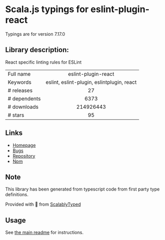 
# Scala.js typings for eslint-plugin-react

Typings are for version 7.17.0

## Library description:
React specific linting rules for ESLint

|                    |                 |
| ------------------ | :-------------: |
| Full name          | eslint-plugin-react |
| Keywords           | eslint, eslint-plugin, eslintplugin, react |
| # releases         | 27 |
| # dependents       | 6373 |
| # downloads        | 214926443 |
| # stars            | 95 |

## Links
- [Homepage](https://github.com/yannickcr/eslint-plugin-react)
- [Bugs](https://github.com/yannickcr/eslint-plugin-react/issues)
- [Repository](https://github.com/yannickcr/eslint-plugin-react)
- [Npm](https://www.npmjs.com/package/eslint-plugin-react)
    


## Note
This library has been generated from typescript code from first party type definitions.

Provided with :purple_heart: from [ScalablyTyped](https://github.com/oyvindberg/ScalablyTyped)

## Usage
See [the main readme](../../readme.md) for instructions.


